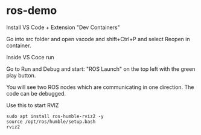 # ros-demo


Install VS Code + Extension "Dev Containers"

Go into src folder and open vscode and shift+Ctrl+P and select Reopen in container.

Inside VS Coce run 

Go to Run and Debug and start: "ROS Launch" on the top left with the green play button.

You will see two ROS nodes which are communicating in one direction. The code can be debugged.


Use this to start RVIZ
```
sudo apt install ros-humble-rviz2 -y
source /opt/ros/humble/setup.bash
rviz2
```
